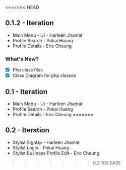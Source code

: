 <<<<<<< HEAD
## 0.1.2 - Iteration

- Main Menu - UI - Harleen Jhamat
- Profile Search - Pokai Huang 
- Profile Details - Eric Cheung 

### What's New?

- [x] Php class files
- [x] Class Diagram for php classes

## 0.1 - Iteration

- Main Menu - UI - Harleen Jhamat
- Profile Search - Pokai Huang 
- Profile Details - Eric Cheung 
=======
## 0.2 - Iteration

- Stylist SignUp - Harleen Jhamat
- Stylist Login - Pokai Huang 
- Stylist Business Profile Edit - Eric Cheung 
>>>>>>> 0.2-RELEASE
